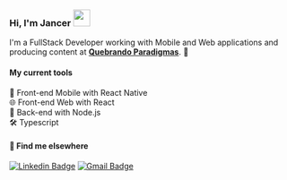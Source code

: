 ### Hi, I'm Jancer <img src="https://media.giphy.com/media/hvRJCLFzcasrR4ia7z/giphy.gif" width="30" >

I'm a FullStack Developer working with Mobile and Web applications and producing content at [**Quebrando Paradigmas**](https://www.youtube.com/c/QuebrandoParadigmas). 🚀

#### My current tools 
📲 Front-end Mobile with React Native  
🌐 Front-end Web with React  
📡 Back-end with Node.js  
🛠️ Typescript 

#### 💬 Find me elsewhere

[![Linkedin Badge](https://img.shields.io/badge/-Jancer%20Lima-6633cc?style=flat-square&logo=Linkedin&logoColor=white&link=https://www.linkedin.com/in/jancer/)](https://www.linkedin.com/in/jancer/) 
[![Gmail Badge](https://img.shields.io/badge/-contato.jancersl@gmail.com-6633cc?style=flat-square&logo=Gmail&logoColor=white&link=mailto:contato.jancersl@gmail.com)](mailto:contato.jancersl@gmail.com)

<!---
Jancera/Jancera is a ✨ special ✨ repository because its `README.md` (this file) appears on your GitHub profile.
You can click the Preview link to take a look at your changes.
--->
